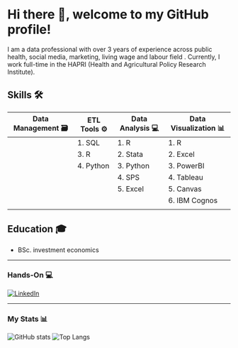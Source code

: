 # Hi there 👋, welcome to my GitHub profile!

I am a data professional with over 3 years of experience across public health, social media, marketing, living wage and labour field . Currently, I work full-time in the HAPRI (Health and Agricultural Policy Research Institute).

## Skills 🛠️

| **Data Management 🗃️** | **ETL Tools ⚙️** | **Data Analysis 💻** | **Data Visualization 📊** |
|------------------------|------------------|-----------------------|----------------------------|
|                        | 1. SQL           | 1. R                  | 1. R                       |
|                        | 3. R             | 2. Stata              | 2. Excel                   |
|                        | 4. Python        | 3. Python             | 3. PowerBI                 |
|                        |                  | 4. SPS                | 4. Tableau                 |
|                        |                  | 5. Excel              | 5. Canvas                  |
|                        |                  |                       | 6. IBM Cognos              |
|                        |                  |                       |                            |

## Education 🎓

- BSc. investment economics

---

### Hands-On 💻

[![LinkedIn](https://img.shields.io/badge/LinkedIn-Profile-blue?logo=linkedin)](https://www.linkedin.com/in/truongnhung2002/)

---

### My Stats 📊

![GitHub stats](https://github-readme-stats.vercel.app/api?username=corneliustanui&show_icons=true&theme=default)
![Top Langs](https://github-readme-stats.vercel.app/api/top-langs/?username=corneliustanui&layout=compact)
